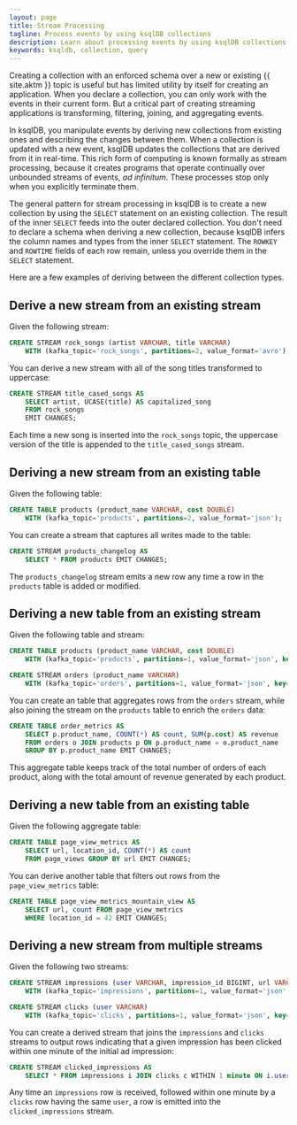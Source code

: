 ```yaml
---
layout: page
title: Stream Processing
tagline: Process events by using ksqlDB collections
description: Learn about processing events by using ksqlDB collections. 
keywords: ksqldb, collection, query
---
```


Creating a collection with an enforced schema over a new or existing
{{ site.aktm }} topic is useful but has limited utility by itself for creating
an application. When you declare a collection, you can only work with the
events in their current form. But a critical part of creating streaming
applications is transforming, filtering, joining, and aggregating events.

In ksqlDB, you manipulate events by deriving new collections from existing
ones and describing the changes between them. When a collection is updated with
a new event, ksqlDB updates the collections that are derived from it in
real-time. This rich form of computing is known formally as stream processing,
because it creates programs that operate continually over unbounded streams of
events, *ad infinitum*. These processes stop only when you explicitly terminate
them.

The general pattern for stream processing in ksqlDB is to create a new
collection by using the `SELECT` statement on an existing collection. The
result of the inner `SELECT` feeds into the outer declared collection. You
don't need to declare a schema when deriving a new collection, because ksqlDB
infers the column names and types from the inner `SELECT` statement. The
`ROWKEY` and `ROWTIME` fields of each row remain, unless you override them in
the `SELECT` statement.

Here are a few examples of deriving between the different collection types.

Derive a new stream from an existing stream
-------------------------------------------

Given the following stream:

```sql
CREATE STREAM rock_songs (artist VARCHAR, title VARCHAR)
    WITH (kafka_topic='rock_songs', partitions=2, value_format='avro');
```

You can derive a new stream with all of the song titles transformed to
uppercase:

```sql
CREATE STREAM title_cased_songs AS
    SELECT artist, UCASE(title) AS capitalized_song
    FROM rock_songs
    EMIT CHANGES;
```

Each time a new song is inserted into the `rock_songs` topic, the uppercase
version of the title is appended to the `title_cased_songs` stream.

Deriving a new stream from an existing table
--------------------------------------------------

Given the following table:

```sql
CREATE TABLE products (product_name VARCHAR, cost DOUBLE)
    WITH (kafka_topic='products', partitions=2, value_format='json');
```

You can create a stream that captures all writes made to the table:

```sql
CREATE STREAM products_changelog AS
    SELECT * FROM products EMIT CHANGES;
```

The `products_changelog` stream emits a new row any time a row in the `products` table is
added or modified.

Deriving a new table from an existing stream
-----------------------------------------------

Given the following table and stream:

```sql
CREATE TABLE products (product_name VARCHAR, cost DOUBLE)
    WITH (kafka_topic='products', partitions=1, value_format='json', key='product_name');

CREATE STREAM orders (product_name VARCHAR)
    WITH (kafka_topic='orders', partitions=1, value_format='json', key='product_name');
```

You can create an table that aggregates rows from the `orders` stream, while also joining the stream on
the `products` table to enrich the `orders` data:

```sql
CREATE TABLE order_metrics AS
    SELECT p.product_name, COUNT(*) AS count, SUM(p.cost) AS revenue
    FROM orders o JOIN products p ON p.product_name = o.product_name
    GROUP BY p.product_name EMIT CHANGES;
```

This aggregate table keeps track of the total number of orders of each product, along with the total amount of revenue
generated by each product.

Deriving a new table from an existing table
-------------------------------------------------

Given the following aggregate table:

```sql
CREATE TABLE page_view_metrics AS
    SELECT url, location_id, COUNT(*) AS count
    FROM page_views GROUP BY url EMIT CHANGES;
```

You can derive another table that filters out rows from the `page_view_metrics` table:

```sql
CREATE TABLE page_view_metrics_mountain_view AS
    SELECT url, count FROM page_view_metrics
    WHERE location_id = 42 EMIT CHANGES;
```

Deriving a new stream from multiple streams
-------------------------------------------------

Given the following two streams:

```sql
CREATE STREAM impressions (user VARCHAR, impression_id BIGINT, url VARCHAR)
    WITH (kafka_topic='impressions', partitions=1, value_format='json', key='user');

CREATE STREAM clicks (user VARCHAR)
    WITH (kafka_topic='clicks', partitions=1, value_format='json', key='user');
```

You can create a derived stream that joins the `impressions` and `clicks` streams to output
rows indicating that a given impression has been clicked within one minute of the initial ad impression:

```sql
CREATE STREAM clicked_impressions AS
    SELECT * FROM impressions i JOIN clicks c WITHIN 1 minute ON i.user = c.user EMIT CHANGES;
```

Any time an `impressions` row is received, followed within one minute by a `clicks` row having the same `user`, 
a row is emitted into the `clicked_impressions` stream.
